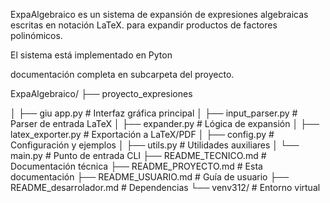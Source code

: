 
ExpaAlgebraico es un sistema  de expansión de expresiones algebraicas escritas en notación LaTeX.
para expandir productos de factores polinómicos.

El sistema está implementado en Pyton 


documentación completa en subcarpeta del proyecto.


ExpaAlgebraico/
├── proyecto_expresiones

│   ├── giu app.py              # Interfaz gráfica principal
│   ├── input_parser.py         # Parser de entrada LaTeX
│   ├── expander.py             # Lógica de expansión
│   ├── latex_exporter.py       # Exportación a LaTeX/PDF
│   ├── config.py               # Configuración y ejemplos
│   ├── utils.py                # Utilidades auxiliares
│   └── main.py                 # Punto de entrada CLI
├── README_TECNICO.md           # Documentación técnica
├── README_PROYECTO.md          # Esta documentación
├── README_USUARIO.md           # Guía de usuario
├── README_desarrolador.md      # Dependencias
└── venv312/                    # Entorno virtual
